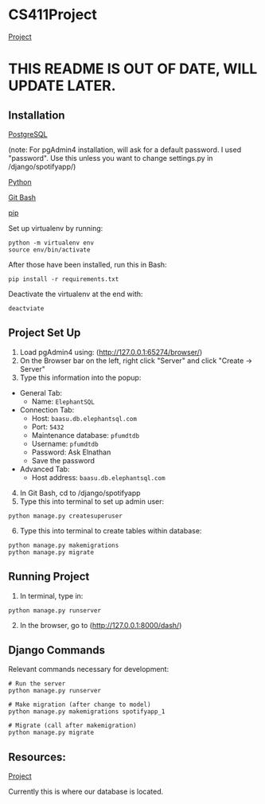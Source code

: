# CS411Project
[Project](https://https://cs411-spotify.herokuapp.com)

# THIS README IS OUT OF DATE, WILL UPDATE LATER.

## Installation
[PostgreSQL](https://www.postgresql.org/download/)

(note: For pgAdmin4 installation, will ask for a default password. I used "password". Use this unless you want to change settings.py in /django/spotifyapp/)

[Python](https://www.python.org/downloads/)

[Git Bash](https://git-scm.com/downloads)

[pip](https://pip.pypa.io/en/stable/installing/)

Set up virtualenv by running:

```
python -m virtualenv env
source env/bin/activate
```

After those have been installed, run this in Bash:

```
pip install -r requirements.txt
```

Deactivate the virtualenv at the end with:

```
deactviate
```

## Project Set Up
1. Load pgAdmin4 using: (http://127.0.0.1:65274/browser/)
2. On the Browser bar on the left, right click "Server" and click "Create -> Server"
3. Type this information into the popup:

- General Tab:
    - Name: ```ElephantSQL```
- Connection Tab:
    - Host: ```baasu.db.elephantsql.com```
    - Port: ```5432```
    - Maintenance database: ```pfumdtdb```
    - Username: ```pfumdtdb```
    - Password: Ask Elnathan
    - Save the password
- Advanced Tab:
    - Host address: ```baasu.db.elephantsql.com```


4. In Git Bash, cd to /django/spotifyapp
5. Type this into terminal to set up admin user:

```
python manage.py createsuperuser
```

6. Type this into terminal to create tables within database:

```
python manage.py makemigrations
python manage.py migrate
```

## Running Project
1. In terminal, type in:

```
python manage.py runserver
```

2. In the browser, go to (http://127.0.0.1:8000/dash/)

## Django Commands
Relevant commands necessary for development:

```
# Run the server
python manage.py runserver

# Make migration (after change to model)
python manage.py makemigrations spotifyapp_1

# Migrate (call after makemigration)
python manage.py migrate
```

## Resources:
[Project](https://https://cs411-spotify.herokuapp.com)

Currently this is where our database is located.
